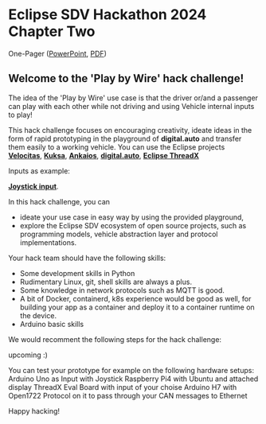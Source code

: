 # Eclipse SDV Hackathon 2024 Chapter Two

One-Pager ([PowerPoint](./assets/Eclipse_SDV_Hackathon_Two_2024_PlayByWire_Poster.pptx), [PDF](./assets/Eclipse_SDV_Hackathon_Two_2024_PlayByWire_Poster.pdf))

## Welcome to the 'Play by Wire' hack challenge! 

The idea of the 'Play by Wire' use case is that the driver or/and a passenger can play with each other while not driving and using Vehicle internal inputs to play!

This hack challenge focuses on encouraging creativity, ideate ideas in the form of rapid prototyping in the playground of __digital.auto__ and transfer them easily to a working vehicle. 
You can use the Eclipse projects [__Velocitas__](https://websites.eclipseprojects.io/velocitas/), [__Kuksa__](https://www.eclipse.org/kuksa/), [__Ankaios__](https://eclipse-ankaios.github.io/ankaios), [__digital.auto__](https://playground.digital.auto/), [__Eclipse ThreadX__](https://github.com/eclipse-threadx/rtos-docs/blob/main/rtos-docs/threadx/index.md)

Inputs as example:

[__Joystick input__](https://docs.sunfounder.com/projects/elite-explorer-kit/en/latest/basic_projects/20_basic_joystick.html#overview).

In this hack challenge, you can
- ideate your use case in easy way by using the provided playground,
- explore the Eclipse SDV ecosystem of open source projects, such as programming models, vehicle abstraction layer and protocol implementations.

Your hack team should have the following skills:
- Some development skills in Python
- Rudimentary Linux, git, shell skills are always a plus. 
- Some knowledge in network protocols such as MQTT is good.
- A bit of Docker, containerd, k8s experience would be good as well, for building your app as a container and deploy it to a container runtime on the device.
- Arduino basic skills

We would recomment the following steps for the hack challenge:

upcoming :)

You can test your prototype for example on the following hardware setups:
Arduino Uno as Input with Joystick
Raspberry Pi4 with Ubuntu and attached display
ThreadX Eval Board with input of your choise
Arduino H7 with Open1722 Protocol on it to pass through your CAN messages to Ethernet

Happy hacking!
